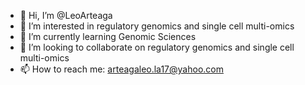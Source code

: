- 👋 Hi, I’m @LeoArteaga
- 👀 I’m interested in regulatory genomics and single cell multi-omics
- 🌱 I’m currently learning Genomic Sciences
- 💞️ I’m looking to collaborate on regulatory genomics and single cell multi-omics
- 📫 How to reach me: arteagaleo.la17@yahoo.com

<!---
LeoArteaga/LeoArteaga is a ✨ special ✨ repository because its `README.md` (this file) appears on your GitHub profile.
You can click the Preview link to take a look at your changes.
--->
